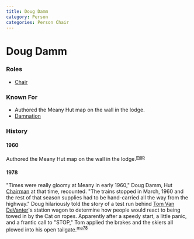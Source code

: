 ```yaml
---
title: Doug Damm
category: Person
categories: Person Chair
---
```

# Doug Damm

### Roles

* [Chair](Chair)

### Known For

* Authored the Meany Hut map on the wall in the lodge.
* [Damnation](Damnation)

### History

#### 1960

Authored the Meany Hut map on the wall in the lodge.<sup>[map][]</sup>

#### 1978

"Times were really gloomy at Meany in early 1960," Doug Damm, Hut [Chairman](Chairman) at that time, recounted. "The trains stopped in March, 1960 and the rest of that season supplies had to be hand-carried all the way from the highway." Doug hilariously told the story of a test run behind [Tom Van DeVanter](Tom-Van-DeVanter)'s station wagon to determine how people would react to being towed in by the Cat on ropes. Apparently after a speedy start, a little panic, and a frantic call to "STOP," Tom applied the brakes and the skiers all plowed into his open tailgate.<sup>[ma78][]</sup>


[map]: Meany-Map
[ma78]: Mountaineer-Annual#1978
